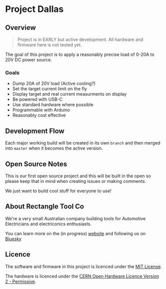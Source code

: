 # Project Dallas

## Overview

> Project is in EARLY but active development. All hardware and firmware here is not tested yet.

The goal of this project is to apply a reasonably precise load of 0-20A to 20V DC power source. 

### Goals
- Dump 20A of 20V load (Active cooling?)
- Set the target current limit on the fly
- Display target and real current measurments on display
- Be powered with USB-C
- Use standard hardware where possible
- Programmable with Arduino
- Reasonably cost effective

## Development Flow

Each major working build will be created in its own `branch` and then merged into `master` when it becomes the active version.

## Open Source Notes

This is our first open source project and this will be built in the open so please keep that in mind when creating issues or making comments. 

We just want to build cool stuff for everyone to use!

## About Rectangle Tool Co

We're a very small Australian company building tools for Automotive Electricians and electriconics enthusiasts.

You can learn more on the (in progress) [website](https://rctngl.au) and following us on [Bluesky](https://bsky.app/profile/rctngl.au)

## Licence

The software and firmware in this project is licenced under the [MIT License](LICENSE-MIT).

The hardware is licenced under the [CERN Open Hardware Licence Version 2 - Permissive](LICENCE-CERN-OHL-P-v2).